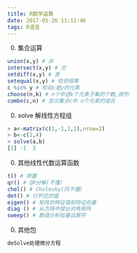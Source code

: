```yaml
---
title: R数学运算
date: 2017-05-26 11:11:46
tags: R语言
---
```


0. 集合运算
```R
union(x,y) # 并
intersect(x,y) # 交
setdiff(x,y) # 差
setequal(x,y) # 检验相等
c %in% y # 检验c是y的元素
choose(n,k) # n个中选k个元素子集的个数,排列
combn(c,n) # 显示集合c中 n个元素的组合
```

0. solve 解线性方程组
```R
> a<-matrix(c(1,-1,1,1),nrow=2)
> b<-c(2,4)
> solve(a,b)
[1] -1  3
```

0. 其他线性代数运算函数
```R
t() # 转置
qr() # QR分解(不懂)
chol() # Cholesky(同不懂)
det() # 行列式的值
eigen() # 矩阵的特征值和特征向量
diag () # 从方阵中提出对角矩阵
sweep() # 数值分析批量运算符
```

0. 其他包
```R
deSolve处理微分方程
```


